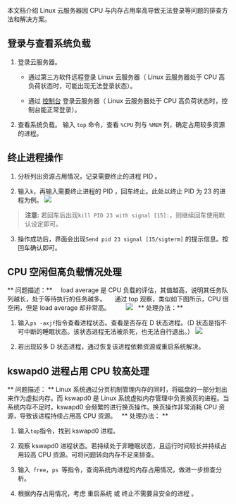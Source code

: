 
本文档介绍 Linux 云服务器因 CPU 与内存占用率高导致无法登录等问题的排查方法和解决方案。

## 登录与查看系统负载

 1. 登录云服务器。
	- 通过第三方软件远程登录 Linux 云服务器（ Linux 云服务器处于 CPU 高负荷状态时，可能出现无法登录状态）。

	- 通过 [控制台](https://console.tce.fsphere.cn/cvm) 登录云服务器（ Linux 云服务器处于 CPU 高负荷状态时，控制台能正常登录）。

 2. 查看系统负载。
 输入 ` top ` 命令，查看 `%CPU` 列与 `%MEM` 列，确定占用较多资源的进程。

## 终止进程操作

 1. 分析列出资源占用情况，记录需要终止的进程 PID 。

 2. 输入` k `，再输入需要终止进程的 PID ，回车终止。此处以终止 PID 为 23 的进程为例。
![](http://imgcache.tce.fsphere.cn/static/mc.qcloudimg.com/static/img/61cd74354cf2b4d2a80a83528a500f5c/image.png)
 >**注意:**
 >若回车后出现`kill PID 23 with signal [15]:`，则继续回车使用默认设定即可。

 3. 操作成功后，界面会出现` Send pid 23 signal [15/sigterm] ` 的提示信息。按回车确认即可。

## CPU 空闲但高负载情况处理
** 问题描述：**
&nbsp;&nbsp;&nbsp;&nbsp;load average 是 CPU 负载的评估，其值越高，说明其任务队列越长，处于等待执行的任务越多。
&nbsp;&nbsp;&nbsp;&nbsp;通过 top 观察，类似如下图所示，CPU 很空闲，但是 load average 却非常高。
&nbsp;&nbsp;&nbsp;&nbsp;&nbsp;&nbsp;&nbsp;&nbsp;![](http://imgcache.tce.fsphere.cn/static/mc.qcloudimg.com/static/img/4ddf663a68ee602d8cf8075d88edccf6/image.png)
 
** 处理办法：**
 
 1. 输入` ps -axjf `指令查看进程状态。查看是否存在 D 状态进程。（D 状态是指不可中断的睡眠状态。该状态进程无法被杀死，也无法自行退出。）
![](http://imgcache.tce.fsphere.cn/static/mc.qcloudimg.com/static/img/32420d3fe022b57d85120c941705dbf6/image.png)

 2. 若出现较多 D 状态进程，通过恢复该进程依赖资源或重启系统解决。


## kswapd0 进程占用 CPU 较高处理
** 问题描述： **
Linux 系统通过分页机制管理内存的同时，将磁盘的一部分划出来作为虚拟内存。而 kswapd0 是 Linux 系统虚拟内存管理中负责换页的进程。当系统内存不足时，kswapd0 会频繁的进行换页操作。换页操作非常消耗 CPU 资源，导致该进程持续占用高 CPU 资源。
 
** 处理办法： **
 1. 输入` top `指令，找到 kswapd0 进程。

 2. 观察 kswapd0 进程状态。若持续处于非睡眠状态，且运行时间较长并持续占用较高 CPU 资源。可将问题转向内存不足来排查。

 3. 输入` free`，`ps `等指令，查询系统内进程的内存占用情况，做进一步排查分析。

 4. 根据内存占用情况，考虑 重启系统 或 终止不需要且安全的进程 。
